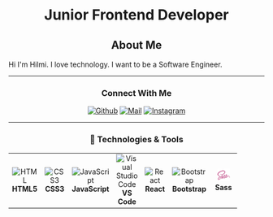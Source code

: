 

<h1 align="center">Junior Frontend Developer</h1>


<h2 align="center"> About Me</h2>
<div align="justify">
   Hi I'm Hilmi. I love technology. I want to be a Software Engineer.
</div>





----

<h3 align="center">Connect With Me</h3>

<div align=center>


[![Github](https://img.shields.io/badge/GitHub-100000?style=for-the-badge&logo=github&logoColor=white)](https://github.com/HilmiKilavuz)
[![Mail](https://img.shields.io/badge/Gmail-D14836?style=for-the-badge&logo=gmail&logoColor=white)](mailto:kilavuzhilmi@gmail.com)
[![Instagram](https://img.shields.io/badge/Instagram-E4405F?style=for-the-badge&logo=instagram&logoColor=white)](https://www.instagram.com/hilmi.klvz/)

</div>

----

<h3 align="center">🔧 Technologies & Tools</h3>

<table align="center">
  <tr>
    <td align="center" height="40" width="40">
      <img
        src="https://cdn.jsdelivr.net/gh/devicons/devicon/icons/html5/html5-plain.svg"
        width="25"
        height="25"
        alt="HTML"
      />
      <br /><strong>HTML5</strong>
    </td>
    <td align="center" height="40" width="40">
      <img
        src="https://cdn.jsdelivr.net/gh/devicons/devicon/icons/css3/css3-plain.svg"
        width="25"
        height="25"
        alt="CSS3"
      />
      <br /><strong>CSS3</strong>
    </td>
    <td align="center" height="40" width="40">
      <img
        src="https://cdn.jsdelivr.net/gh/devicons/devicon/icons/javascript/javascript-plain.svg"
        width="25"
        height="25"
        alt="JavaScript"
      />
      <br /><strong>JavaScript</strong>
    </td>
    <td align="center" height="40" width="40">
      <img
        src="https://cdn.jsdelivr.net/gh/devicons/devicon/icons/vscode/vscode-original.svg"
        width="25"
        height="25"
        alt="Visual Studio Code"
      />
      <br /><strong>VS Code</strong>
    </td>
    <td align="center" height="40" width="40">
      <img
        src="https://cdn.jsdelivr.net/gh/devicons/devicon/icons/react/react-original.svg"
        width="25"
        height="25"
        alt="React"
      />
      <br /><strong>React</strong>
    </td>
    <td align="center" height="40" width="40">
      <img
        src="https://cdn.jsdelivr.net/gh/devicons/devicon/icons/bootstrap/bootstrap-plain.svg"
        width="25"
        height="25"
        alt="Bootstrap"
      />
      <br /><strong>Bootstrap</strong>
    </td>
    <td align="center" height="40" width="40">
      <img
        src="https://raw.githubusercontent.com/devicons/devicon/master/icons/sass/sass-original.svg"
        width="25"
        height="25"
        alt="Sass"
      />
      <br /><strong>Sass</strong>
    </td>
  </tr>
</table>
